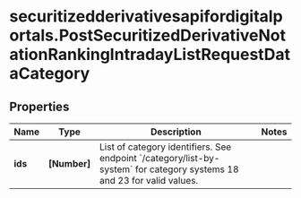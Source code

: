 # securitizedderivativesapifordigitalportals.PostSecuritizedDerivativeNotationRankingIntradayListRequestDataCategory

## Properties

Name | Type | Description | Notes
------------ | ------------- | ------------- | -------------
**ids** | **[Number]** | List of category identifiers. See endpoint &#x60;/category/list-by-system&#x60; for category systems 18 and 23 for valid values. | 



